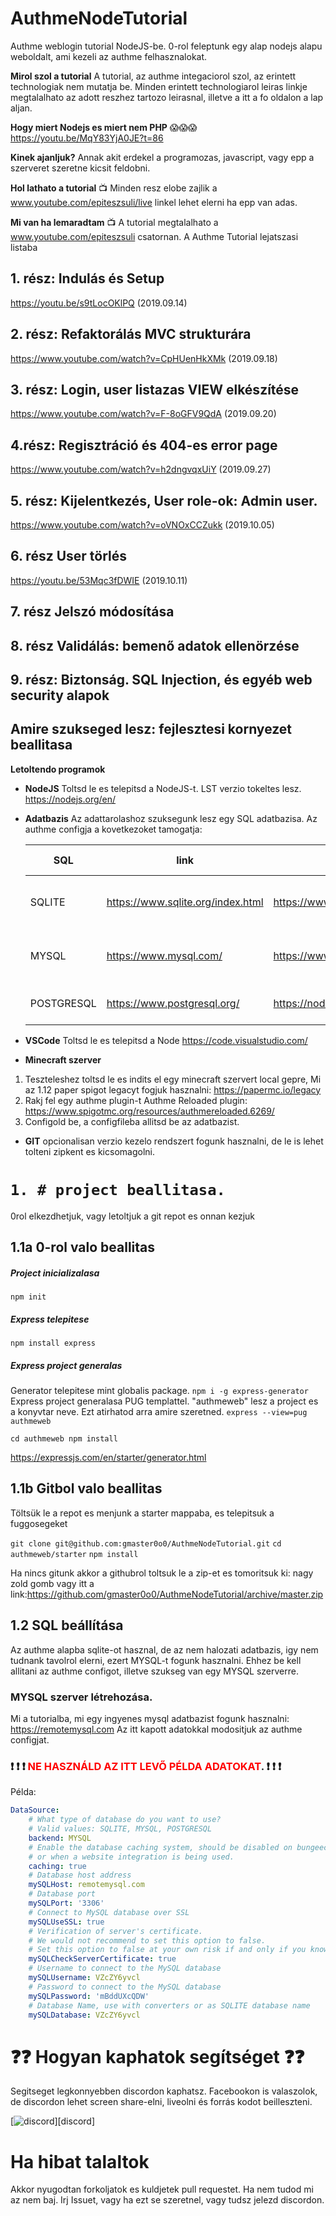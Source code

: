 # AuthmeNodeTutorial

Authme weblogin tutorial NodeJS-be. 0-rol feleptunk egy alap nodejs alapu weboldalt, ami kezeli az authme felhasznalokat.

**Mirol szol a tutorial**
A tutorial, az authme integaciorol szol, az erintett technologiak nem mutatja be. Minden erintett technologiarol leiras linkje megtalalhato az adott reszhez tartozo leirasnal, illetve a itt a fo oldalon a lap aljan.

**Hogy miert Nodejs es miert nem PHP** :scream::scream::scream:
https://youtu.be/MqY83YjA0JE?t=86

**Kinek ajanljuk?**
Annak akit erdekel a programozas, javascript, vagy epp a szerveret szeretne kicsit feldobni.

**Hol lathato a tutorial**
:tv: Minden resz elobe zajlik a www.youtube.com/epiteszsuli/live linkel lehet elerni ha epp van adas.

**Mi van ha lemaradtam**
:tv: A tutorial megtalalhato a www.youtube.com/epiteszsuli csatornan. A Authme Tutorial lejatszasi listaba

## 1. rész: Indulás és Setup

https://youtu.be/s9tLocOKlPQ (2019.09.14)

## 2. rész: Refaktorálás MVC strukturára

https://www.youtube.com/watch?v=CpHUenHkXMk (2019.09.18)

## 3. rész: Login, user listazas VIEW elkészítése

https://www.youtube.com/watch?v=F-8oGFV9QdA (2019.09.20)

## 4.rész: Regisztráció és 404-es error page

https://www.youtube.com/watch?v=h2dngvqxUiY (2019.09.27)

## 5. rész: Kijelentkezés, User role-ok: Admin user.

https://www.youtube.com/watch?v=oVNOxCCZukk (2019.10.05)

## 6. rész User törlés
https://youtu.be/53Mqc3fDWIE (2019.10.11)

## 7. rész Jelszó módosítása

## 8. rész Validálás: bemenő adatok ellenörzése

## 9. rész: Biztonság. SQL Injection, és egyéb web security alapok

## Amire szukseged lesz: fejlesztesi kornyezet beallitasa

**Letoltendo programok**

- **NodeJS**
  Toltsd le es telepitsd a NodeJS-t. LST verzio tokeltes lesz.
  https://nodejs.org/en/

- **Adatbazis**
  Az adattarolashoz szuksegunk lesz egy SQL adatbazisa.
  Az authme configja a kovetkezoket tamogatja:

  | SQL        | link                              | package leírás                        | telepítő parancs           |
  | ---------- | --------------------------------- | ------------------------------------- | -------------------------- |
  | SQLITE     | https://www.sqlite.org/index.html | https://www.npmjs.com/package/mysql2  | npm install --save mysql2  |
  | MYSQL      | https://www.mysql.com/            | https://www.npmjs.com/package/sqlite3 | npm install --save sqlite3 |
  | POSTGRESQL | https://www.postgresql.org/       | https://node-postgres.com/            | npm install pg             |

* **VSCode**
  Toltsd le es telepitsd a Node
  https://code.visualstudio.com/

* **Minecraft szerver**

1. Teszteleshez toltsd le es indits el egy minecraft szervert local gepre,
   Mi az 1.12 paper spigot legacyt fogjuk hasznalni: https://papermc.io/legacy
2. Rakj fel egy authme plugin-t
   Authme Reloaded plugin: https://www.spigotmc.org/resources/authmereloaded.6269/
3. Configold be, a configfileba allitsd be az adatbazist.

- **GIT** opcionalisan
  verzio kezelo rendszert fogunk hasznalni, de le is lehet tolteni zipkent es kicsomagolni.

# `1. # project beallitasa.`

0rol elkezdhetjuk, vagy letoltjuk a git repot es onnan kezjuk

## 1.1a 0-rol valo beallitas

##### Project inicializalasa

`npm init`

##### **Express** telepitese

`npm install express`

##### Express project generalas

Generator telepitese mint globalis package.
`npm i -g express-generator`
Express project generalasa PUG templattel. "authmeweb" lesz a project es a konyvtar neve. Ezt atirhatod arra amire szeretned.
`express --view=pug authmeweb`

`cd authmeweb npm install`

https://expressjs.com/en/starter/generator.html

## 1.1b Gitbol valo beallitas

Töltsük le a repot es menjunk a starter mappaba, es telepitsuk a fuggosegeket

`git clone git@github.com:gmaster0o0/AuthmeNodeTutorial.git`
`cd authmeweb/starter`
`npm install`

Ha nincs gitunk akkor a githubrol toltsuk le a zip-et es tomoritsuk ki: nagy zold gomb vagy itt a link:https://github.com/gmaster0o0/AuthmeNodeTutorial/archive/master.zip

## 1.2 SQL beállítása

Az authme alapba sqlite-ot hasznal, de az nem halozati adatbazis, igy nem tudnank tavolrol elerni, ezert MYSQL-t fogunk hasznalni. Ehhez be kell allitani az authme configot, illetve szukseg van egy MYSQL szerverre.

### MYSQL szerver létrehozása.

Mi a tutorialba, mi egy ingyenes mysql adatbazist fogunk hasznalni:
https://remotemysql.com
Az itt kapott adatokkal modositjuk az authme configjat.

### :heavy_exclamation_mark: :heavy_exclamation_mark: :heavy_exclamation_mark: <span style="color:red">**NE HASZNÁLD AZ ITT LEVŐ PÉLDA ADATOKAT**</span>. :heavy_exclamation_mark: :heavy_exclamation_mark: :heavy_exclamation_mark:

Példa:

```Yaml
DataSource:
    # What type of database do you want to use?
    # Valid values: SQLITE, MYSQL, POSTGRESQL
    backend: MYSQL
    # Enable the database caching system, should be disabled on bungeecord environments
    # or when a website integration is being used.
    caching: true
    # Database host address
    mySQLHost: remotemysql.com
    # Database port
    mySQLPort: '3306'
    # Connect to MySQL database over SSL
    mySQLUseSSL: true
    # Verification of server's certificate.
    # We would not recommend to set this option to false.
    # Set this option to false at your own risk if and only if you know what you're doing
    mySQLCheckServerCertificate: true
    # Username to connect to the MySQL database
    mySQLUsername: VZcZY6yvcl
    # Password to connect to the MySQL database
    mySQLPassword: 'mBddUXcQDW'
    # Database Name, use with converters or as SQLITE database name
    mySQLDatabase: VZcZY6yvcl
```

# :question::question: Hogyan kaphatok segítséget :question::question:

Segitseget legkonnyebben discordon kaphatsz. Facebookon is valaszolok, de discordon lehet screen share-elni, liveolni és forrás kodot beilleszteni.

[![discord](https://discordapp.com/api/guilds/329854736998334464/embed.png?style=banner3)][discord]

# Ha hibat talaltok

Akkor nyugodtan forkoljatok es kuldjetek pull requestet. Ha nem tudod mi az nem baj. Irj Issuet, vagy ha ezt se szeretnel, vagy tudsz jelezd discordon.

